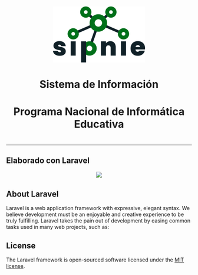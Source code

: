 <p align="center"><img src="https://github.com/roy-marquez/sipnie/blob/master/public/assets/img/sipnie-logo_01_350.png" width="250"> <p/>
<h1 align="center"> Sistema de Información <h1/>
<h1 align="center"> Programa Nacional de Informática Educativa <h1>

----

## Elaborado con Laravel
<p align="center"><a href="https://laravel.com" target="_blank"><img src="https://raw.githubusercontent.com/laravel/art/master/logo-lockup/5%20SVG/2%20CMYK/1%20Full%20Color/laravel-logolockup-cmyk-red.svg" width="400"></a></p>

## About Laravel

Laravel is a web application framework with expressive, elegant syntax. We believe development must be an enjoyable and creative experience to be truly fulfilling. Laravel takes the pain out of development by easing common tasks used in many web projects, such as:


## License

The Laravel framework is open-sourced software licensed under the [MIT license](https://opensource.org/licenses/MIT).
